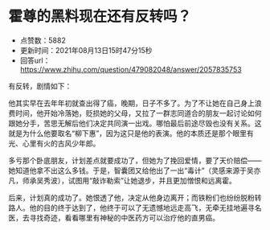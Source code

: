 # 霍尊的黑料现在还有反转吗？
- 点赞数：5882
- 更新时间：2021年08月13日15时47分15秒
- 回答url：https://www.zhihu.com/question/479082048/answer/2057835753
<body>
 <p data-pid="3uRDSDjd">有反转，剧情如下：</p>
 <p data-pid="f8M6anxH">他其实早在去年年初就查出得了癌，晚期，日子不多了。为了不让她在自己身上浪费时间，他开始冷落她，贬损她的父母，又拉了一群志同道合的朋友一起讨论如何跟她分手，苦思无解后他们决定共同演一出戏。哪怕最后前途尽毁也没有关系。这就是为什么他要取名“柳下惠”，因为这只是他的表演。他的本质还是那个眼里有光、心里有火的古风少年郎。</p>
 <p data-pid="r1l9pEKF">多亏那个卧底朋友，计划差点就要成功了，但她为了挽回爱情，要了天价赔偿——她知道他拿不出这么多钱。于是，智囊团又给他出了一出“毒计”（灵感来源于吴亦凡，师承吴秀波），试图用“敲诈勒索”让她退步，并且更加憎恨和远离霍。</p>
 <p data-pid="hgk01ozH">后来，计划真的成功了。她恨透了他，决定从他身边离开；而铁粉们也纷纷脱粉转路人。他的目的终于达到了，他终于可以了无遗憾地远走高飞，无牵无挂地遍寻名医，去寻找奇迹，看看哪里有神秘的中医药方可以治疗他的直男癌。</p>
</body>